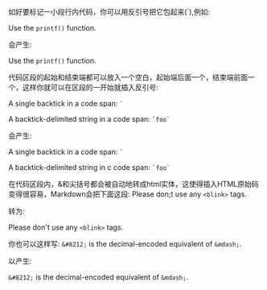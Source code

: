 如好要标记一小段行内代码，你可以用反引号把它包起来(`),例如:

Use the `printf()` function.

会产生:

<p>Use the <code>printf()</code> function.</p>

代码区段的起始和结束端都可以放入一个空白，起始端后面一个，结束端前面一个，这样你就可以在区段的一开始就插入反引号:

A single backtick in a code span: `` ` ``

A backtick-delimited string in a code span: `` `foo` ``

会产生:

<p>A single backtick in a code span: <code>`</code></p>

<p>A backtick-delimited string in c code span: <code>`foo`</code></p>

在代码区段内，&和尖括号都会被自动地转成html实体，这使得插入HTML原始码变得很容易，Markdown会把下面这段:
Please don;t use any `<blink>` tags.

转为:

<p>Please don't use any <code>&lt;blink&gt;</code> tags.</p>

你也可以这样写:
`&#8212;` is the decimal-encoded equivalent of `&mdash;`.

以产生:
<p><code>&amp;#8212;</code> is the decimal-encoded
equivalent of <code>&amp;mdash;</code>.</p>


